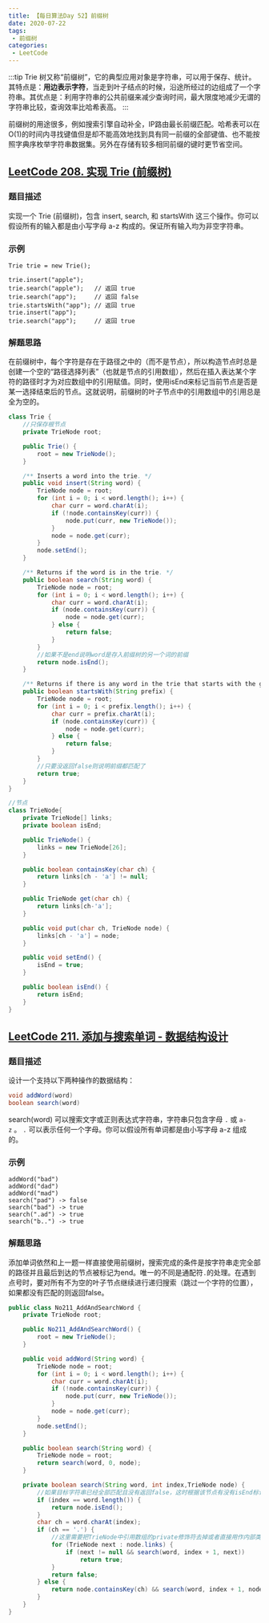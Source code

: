 ```yaml
---
title: 【每日算法Day 52】前缀树
date: 2020-07-22
tags:
 - 前缀树
categories:
 - LeetCode
---
```

:::tip
Trie 树又称“前缀树”，它的典型应用对象是字符串，可以用于保存、统计。其特点是：**用边表示字符**，当走到叶子结点的时候，沿途所经过的边组成了一个字符串。其优点是：利用字符串的公共前缀来减少查询时间，最大限度地减少无谓的字符串比较，查询效率比哈希表高。
:::
<!-- more -->

前缀树的用途很多，例如搜索引擎自动补全，IP路由最长前缀匹配。哈希表可以在O(1)的时间内寻找键值但是却不能高效地找到具有同一前缀的全部键值、也不能按照字典序枚举字符串数据集。另外在存储有较多相同前缀的键时更节省空间。


## [LeetCode 208. 实现 Trie (前缀树)](https://leetcode-cn.com/problems/implement-trie-prefix-tree)
### 题目描述
实现一个 Trie (前缀树)，包含 insert, search, 和 startsWith 这三个操作。你可以假设所有的输入都是由小写字母 a-z 构成的。保证所有输入均为非空字符串。

### 示例
```
Trie trie = new Trie();

trie.insert("apple");
trie.search("apple");   // 返回 true
trie.search("app");     // 返回 false
trie.startsWith("app"); // 返回 true
trie.insert("app");   
trie.search("app");     // 返回 true
```

### 解题思路
在前缀树中，每个字符是存在于路径之中的（而不是节点），所以构造节点时总是创建一个空的“路径选择列表”（也就是节点的引用数组），然后在插入表达某个字符的路径时才为对应数组中的引用赋值。同时，使用isEnd来标记当前节点是否是某一选择结束后的节点。这就说明，前缀树的叶子节点中的引用数组中的引用总是全为空的。
```java
class Trie {
    //只保存根节点
    private TrieNode root;

    public Trie() {
        root = new TrieNode();
    }

    /** Inserts a word into the trie. */
    public void insert(String word) {
        TrieNode node = root;
        for (int i = 0; i < word.length(); i++) {
            char curr = word.charAt(i);
            if (!node.containsKey(curr)) {
                node.put(curr, new TrieNode());
            }
            node = node.get(curr);
        }
        node.setEnd();
    }

    /** Returns if the word is in the trie. */
    public boolean search(String word) {
        TrieNode node = root;
        for (int i = 0; i < word.length(); i++) {
            char curr = word.charAt(i);
            if (node.containsKey(curr)) {
                node = node.get(curr);
            } else {
                return false;
            }
        }
        //如果不是end说明word是存入前缀树的另一个词的前缀
        return node.isEnd();
    }

    /** Returns if there is any word in the trie that starts with the given prefix. */
    public boolean startsWith(String prefix) {
        TrieNode node = root;
        for (int i = 0; i < prefix.length(); i++) {
            char curr = prefix.charAt(i);
            if (node.containsKey(curr)) {
                node = node.get(curr);
            } else {
                return false;
            }
        }
        //只要没返回false则说明前缀都匹配了
        return true;
    }
}

//节点
class TrieNode{
    private TrieNode[] links;
    private boolean isEnd;

    public TrieNode() {
        links = new TrieNode[26];
    }

    public boolean containsKey(char ch) {
        return links[ch - 'a'] != null;
    }

    public TrieNode get(char ch) {
        return links[ch-'a'];
    }

    public void put(char ch, TrieNode node) {
        links[ch - 'a'] = node;
    }

    public void setEnd() {
        isEnd = true;
    }

    public boolean isEnd() {
        return isEnd;
    }
}
```

## [LeetCode 211. 添加与搜索单词 - 数据结构设计](https://leetcode-cn.com/problems/add-and-search-word-data-structure-design)
### 题目描述
设计一个支持以下两种操作的数据结构：
```java
void addWord(word)
boolean search(word)
```
search(word) 可以搜索文字或正则表达式字符串，字符串只包含字母 `.` 或 `a-z` 。 `.` 可以表示任何一个字母。你可以假设所有单词都是由小写字母 a-z 组成的。

### 示例
```
addWord("bad")
addWord("dad")
addWord("mad")
search("pad") -> false
search("bad") -> true
search(".ad") -> true
search("b..") -> true
```

### 解题思路
添加单词依然和上一题一样直接使用前缀树，搜索完成的条件是按字符串走完全部的路径并且最后到达的节点被标记为end。唯一的不同是通配符`.`的处理。在遇到点号时，要对所有不为空的叶子节点继续进行递归搜索（跳过一个字符的位置），如果都没有匹配的则返回false。
```java
public class No211_AddAndSearchWord {
    private TrieNode root;

    public No211_AddAndSearchWord() {
        root = new TrieNode();
    }

    public void addWord(String word) {
        TrieNode node = root;
        for (int i = 0; i < word.length(); i++) {
            char curr = word.charAt(i);
            if (!node.containsKey(curr)) {
                node.put(curr, new TrieNode());
            }
            node = node.get(curr);
        }
        node.setEnd();
    }

    public boolean search(String word) {
        TrieNode node = root;
        return search(word, 0, node);
    }

    private boolean search(String word, int index,TrieNode node) {
        //如果目标字符串已经全部匹配且没有返回false，这时根据该节点有没有isEnd标记来确定搜索结果
        if (index == word.length()) {
            return node.isEnd();
        }
        char ch = word.charAt(index);
        if (ch == '.') {
            //这里需要把TrieNode中引用数组的private修饰符去掉或者直接用作内部类
            for (TrieNode next : node.links) {
                if (next != null && search(word, index + 1, next))
                    return true;
            }
            return false;
        } else {
            return node.containsKey(ch) && search(word, index + 1, node.get(ch));
        }
    }
}
```